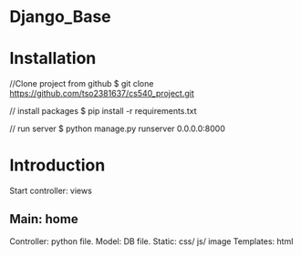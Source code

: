 # Django_Base
# Installation

//Clone project from github
$ git clone https://github.com/tso2381637/cs540_project.git

// install packages
$ pip install -r requirements.txt

// run server
$ python manage.py runserver 0.0.0.0:8000



# Introduction

Start controller: views

## Main: home
Controller: python file.
Model: DB file.
Static: css/ js/ image
Templates: html


